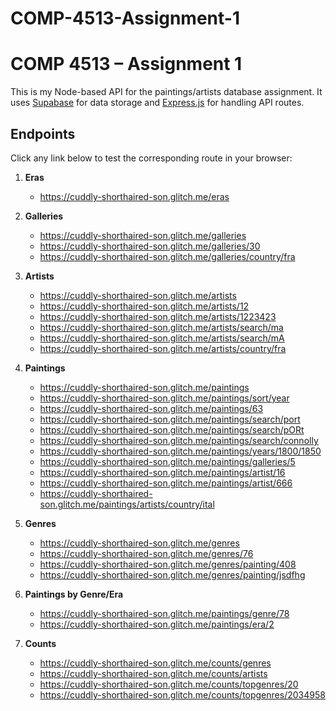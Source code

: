 # COMP-4513-Assignment-1

# COMP 4513 – Assignment 1

This is my Node-based API for the paintings/artists database assignment. It uses [Supabase](https://supabase.com/) for data storage and [Express.js](https://expressjs.com/) for handling API routes.

## Endpoints

Click any link below to test the corresponding route in your browser:

1. **Eras**
   - https://cuddly-shorthaired-son.glitch.me/eras

2. **Galleries**
   - https://cuddly-shorthaired-son.glitch.me/galleries
   - https://cuddly-shorthaired-son.glitch.me/galleries/30
   - https://cuddly-shorthaired-son.glitch.me/galleries/country/fra

3. **Artists**
   - https://cuddly-shorthaired-son.glitch.me/artists
   - https://cuddly-shorthaired-son.glitch.me/artists/12
   - https://cuddly-shorthaired-son.glitch.me/artists/1223423
   - https://cuddly-shorthaired-son.glitch.me/artists/search/ma
   - https://cuddly-shorthaired-son.glitch.me/artists/search/mA
   - https://cuddly-shorthaired-son.glitch.me/artists/country/fra

4. **Paintings**
   - https://cuddly-shorthaired-son.glitch.me/paintings
   - https://cuddly-shorthaired-son.glitch.me/paintings/sort/year
   - https://cuddly-shorthaired-son.glitch.me/paintings/63
   - https://cuddly-shorthaired-son.glitch.me/paintings/search/port
   - https://cuddly-shorthaired-son.glitch.me/paintings/search/pORt
   - https://cuddly-shorthaired-son.glitch.me/paintings/search/connolly
   - https://cuddly-shorthaired-son.glitch.me/paintings/years/1800/1850
   - https://cuddly-shorthaired-son.glitch.me/paintings/galleries/5
   - https://cuddly-shorthaired-son.glitch.me/paintings/artist/16
   - https://cuddly-shorthaired-son.glitch.me/paintings/artist/666
   - https://cuddly-shorthaired-son.glitch.me/paintings/artists/country/ital

5. **Genres**
   - https://cuddly-shorthaired-son.glitch.me/genres
   - https://cuddly-shorthaired-son.glitch.me/genres/76
   - https://cuddly-shorthaired-son.glitch.me/genres/painting/408
   - https://cuddly-shorthaired-son.glitch.me/genres/painting/jsdfhg

6. **Paintings by Genre/Era**
   - https://cuddly-shorthaired-son.glitch.me/paintings/genre/78
   - https://cuddly-shorthaired-son.glitch.me/paintings/era/2

7. **Counts**
   - https://cuddly-shorthaired-son.glitch.me/counts/genres
   - https://cuddly-shorthaired-son.glitch.me/counts/artists
   - https://cuddly-shorthaired-son.glitch.me/counts/topgenres/20
   - https://cuddly-shorthaired-son.glitch.me/counts/topgenres/2034958

